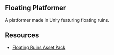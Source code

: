 ## Floating Platformer
A platformer made in Unity featuring floating ruins.

## Resources
- [Floating Ruins Asset Pack](https://natancosta.itch.io/floating-ruins)
